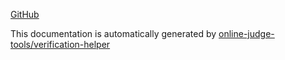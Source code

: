 [GitHub](https://github.com/sotanishy/competitive-programming-library)

This documentation is automatically generated by [online-judge-tools/verification-helper](https://github.com/online-judge-tools/verification-helper)